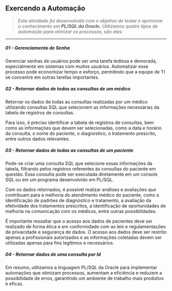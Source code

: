 ## Exercendo a Automação

> *Esta atividade foi desenvolvida com o objetivo de testar e aprimorar o conhecimento em **PL/SQL da Oracle.** Utilizamos quatro tipos de automação para otimizar os processos, são eles:*

___

##### 01 - Gerenciamento de Senha
Gerenciar senhas de usuários pode ser uma tarefa tediosa e demorada, especialmente em sistemas com muitos usuários. Automatizar esse processo pode economizar tempo e esforço, permitindo que a equipe de TI se concentre em outras tarefas importantes.

##### 02 - Retornar dados de todas as consultas de um médico
Retornar os dados de todas as consultas realizadas por um médico utilizando consultas SQL que selecionem as informações necessárias da tabela de registros de consultas.

Para isso, é preciso identificar a tabela de registros de consultas, bem como as informações que devem ser selecionadas, como a data e horário da consulta, o nome do paciente, o diagnóstico, o tratamento prescrito, entre outros dados relevantes.

##### 03 - Retornar dados de todas as consultas de um paciente
Pode-se criar uma consulta SQL que selecione essas informações da tabela, filtrando pelos registros referentes às consultas do paciente em questão. Essa consulta pode ser executada diretamente em um console SQL ou em um programa desenvolvido em PL/SQL.

Com os dados retornados, é possível realizar análises e avaliações que contribuam para a melhoria do atendimento médico do paciente, como a identificação de padrões de diagnóstico e tratamento, a avaliação da efetividade dos tratamentos prescritos, a identificação de oportunidades de melhoria na comunicação com os médicos, entre outras possibilidades.

É importante ressaltar que o acesso aos dados de pacientes deve ser realizado de forma ética e em conformidade com as leis e regulamentações de privacidade e segurança de dados. O acesso aos dados deve ser restrito apenas a profissionais autorizados e as informações coletadas devem ser utilizadas apenas para fins legítimos e necessários.

##### 04 - Retornar dados de uma consulta por Id

Em resumo, utilizamos a linguagem PL/SQL da Oracle para implementar automações que otimizam processos, aumentam a eficiência e reduzem a possibilidade de erros, garantindo um ambiente de trabalho mais produtivo e eficaz.







